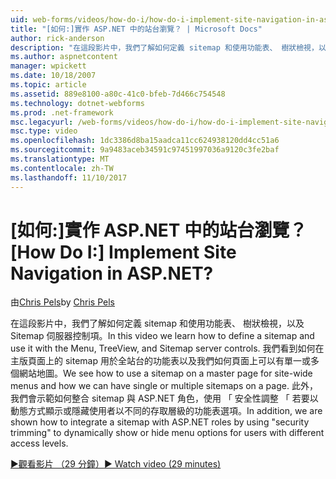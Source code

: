 ```yaml
---
uid: web-forms/videos/how-do-i/how-do-i-implement-site-navigation-in-aspnet
title: "[如何:]實作 ASP.NET 中的站台瀏覽？ | Microsoft Docs"
author: rick-anderson
description: "在這段影片中，我們了解如何定義 sitemap 和使用功能表、 樹狀檢視，以及 Sitemap 伺服器控制項。 我們了解如何使用主版頁面上的 sitemap..."
ms.author: aspnetcontent
manager: wpickett
ms.date: 10/18/2007
ms.topic: article
ms.assetid: 889e8100-a80c-41c0-bfeb-7d466c754548
ms.technology: dotnet-webforms
ms.prod: .net-framework
msc.legacyurl: /web-forms/videos/how-do-i/how-do-i-implement-site-navigation-in-aspnet
msc.type: video
ms.openlocfilehash: 1dc3386d8ba15aadca11cc624938120dd4cc51a6
ms.sourcegitcommit: 9a9483aceb34591c97451997036a9120c3fe2baf
ms.translationtype: MT
ms.contentlocale: zh-TW
ms.lasthandoff: 11/10/2017
---
```

<a name="how-do-i-implement-site-navigation-in-aspnet"></a><span data-ttu-id="a211a-105">[如何:]實作 ASP.NET 中的站台瀏覽？</span><span class="sxs-lookup"><span data-stu-id="a211a-105">[How Do I:] Implement Site Navigation in ASP.NET?</span></span>
====================
<span data-ttu-id="a211a-106">由[Chris Pels](https://twitter.com/chrispels)</span><span class="sxs-lookup"><span data-stu-id="a211a-106">by [Chris Pels](https://twitter.com/chrispels)</span></span>

<span data-ttu-id="a211a-107">在這段影片中，我們了解如何定義 sitemap 和使用功能表、 樹狀檢視，以及 Sitemap 伺服器控制項。</span><span class="sxs-lookup"><span data-stu-id="a211a-107">In this video we learn how to define a sitemap and use it with the Menu, TreeView, and Sitemap server controls.</span></span> <span data-ttu-id="a211a-108">我們看到如何在主版頁面上的 sitemap 用於全站台的功能表以及我們如何頁面上可以有單一或多個網站地圖。</span><span class="sxs-lookup"><span data-stu-id="a211a-108">We see how to use a sitemap on a master page for site-wide menus and how we can have single or multiple sitemaps on a page.</span></span> <span data-ttu-id="a211a-109">此外，我們會示範如何整合 sitemap 與 ASP.NET 角色，使用 「 安全性調整 「 若要以動態方式顯示或隱藏使用者以不同的存取層級的功能表選項。</span><span class="sxs-lookup"><span data-stu-id="a211a-109">In addition, we are shown how to integrate a sitemap with ASP.NET roles by using "security trimming" to dynamically show or hide menu options for users with different access levels.</span></span>

[<span data-ttu-id="a211a-110">&#9654;觀看影片 （29 分鐘）</span><span class="sxs-lookup"><span data-stu-id="a211a-110">&#9654; Watch video (29 minutes)</span></span>](https://channel9.msdn.com/Blogs/ASP-NET-Site-Videos/how-do-i-implement-site-navigation-in-aspnet)
